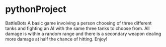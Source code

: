 # pythonProject
BattleBots
A basic game involving a person choosing of three different tanks and fighting an AI with the same three tanks to choose from.
All damage is within a random range and there is a secondary weapon dealing more damage at half the chance of hitting. 
Enjoy!
